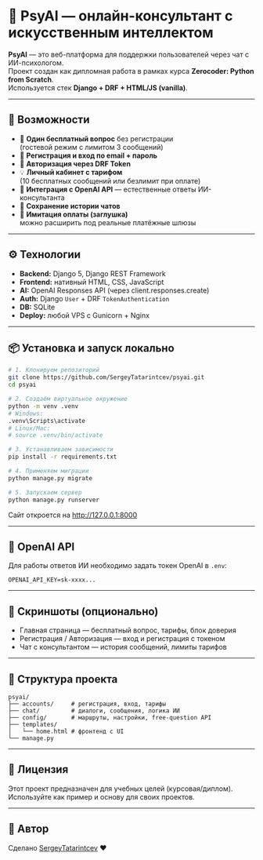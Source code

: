 # 🧠 PsyAI — онлайн-консультант с искусственным интеллектом

**PsyAI** — это веб-платформа для поддержки пользователей через чат с ИИ-психологом.  
Проект создан как дипломная работа в рамках курса **Zerocoder: Python from Scratch**.  
Используется стек **Django + DRF + HTML/JS (vanilla)**.

---

## 🚀 Возможности

- 💬 **Один бесплатный вопрос** без регистрации  
  (гостевой режим с лимитом 3 сообщений)
- 👤 **Регистрация и вход по email + пароль**
- 🔑 **Авторизация через DRF Token**
- 💡 **Личный кабинет с тарифом**  
  (10 бесплатных сообщений или безлимит при оплате)
- 🤖 **Интеграция с OpenAI API** — естественные ответы ИИ-консультанта  
- 🧩 **Сохранение истории чатов**
- 💸 **Имитация оплаты (заглушка)**  
  можно расширить под реальные платёжные шлюзы

---

## ⚙️ Технологии

- **Backend:** Django 5, Django REST Framework  
- **Frontend:** нативный HTML, CSS, JavaScript  
- **AI:** OpenAI Responses API (через client.responses.create)  
- **Auth:** Django `User` + DRF `TokenAuthentication`  
- **DB:** SQLite  
- **Deploy:** любой VPS с Gunicorn + Nginx  

---

## 📦 Установка и запуск локально

```bash
# 1. Клонируем репозиторий
git clone https://github.com/SergeyTatarintcev/psyai.git
cd psyai

# 2. Создаём виртуальное окружение
python -m venv .venv
# Windows:
.venv\Scripts\activate
# Linux/Mac:
# source .venv/bin/activate

# 3. Устанавливаем зависимости
pip install -r requirements.txt

# 4. Применяем миграции
python manage.py migrate

# 5. Запускаем сервер
python manage.py runserver
```

Сайт откроется на http://127.0.0.1:8000

---

## 🧠 OpenAI API

Для работы ответов ИИ необходимо задать токен OpenAI в `.env`:

```
OPENAI_API_KEY=sk-xxxx...
```

---

## 📸 Скриншоты (опционально)

- Главная страница — бесплатный вопрос, тарифы, блок доверия  
- Регистрация / Авторизация — вход и регистрация с токеном  
- Чат с консультантом — история сообщений, лимиты тарифов

---

## 🧩 Структура проекта

```
psyai/
├── accounts/     # регистрация, вход, тарифы
├── chat/         # диалоги, сообщения, логика ИИ
├── config/       # маршруты, настройки, free-question API
├── templates/
│   └── home.html # фронтенд с UI
└── manage.py
```

---

## 📄 Лицензия

Этот проект предназначен для учебных целей (курсовая/диплом). Используйте как пример и основу для своих проектов.

---

## 💬 Автор

Сделано [SergeyTatarintcev](https://github.com/SergeyTatarintcev) ❤️
